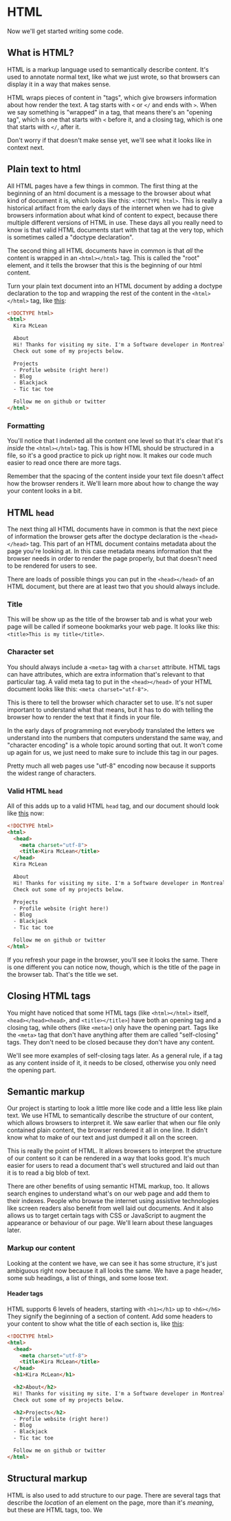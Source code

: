 # HTML

Now we'll get started writing some code.

## What is HTML?

HTML is a markup language used to semantically describe content. It's used to annotate normal text, like what we just wrote, so that browsers can display it in a way that makes sense.

HTML wraps pieces of content in "tags", which give browsers information about how render the text. A tag starts with `<` or `</` and ends with `>`. When we say something is "wrapped" in a tag, that means there's an "opening tag", which is one that starts with `<` before it, and a closing tag, which is one that starts with `</`, after it. 

Don't worry if that doesn't make sense yet, we'll see what it looks like in context next.

## Plain text to html

All HTML pages have a few things in common. The first thing at the beginning of an html document is a message to the browser about what kind of document it is, which looks like this: `<!DOCTYPE html>`. This is really a historical artifact from the early days of the internet when we had to give browsers information about what kind of content to expect, because there multiple different versions of HTML in use. These days all you really need to know is that valid HTML documents start with that tag at the very top, which is sometimes called a "doctype declaration".

The second thing all HTML documents have in common is that _all_ the content is wrapped in an `<html></html>` tag. This is called the "root" element, and it tells the browser that this is the beginning of our html content.

Turn your plain text document into an HTML document by adding a doctype declaration to the top and wrapping the rest of the content in the `<html></html>` tag, like [this](https://github.com/kiramclean/website-workshop/blob/3-text-to-html/site/index.html):

```html
<!DOCTYPE html>
<html>
  Kira McLean

  About
  Hi! Thanks for visiting my site. I'm a Software developer in Montreal, Canada.
  Check out some of my projects below.

  Projects
  - Profile website (right here!)
  - Blog
  - Blackjack
  - Tic tac toe

  Follow me on github or twitter
</html>
```

### Formatting

You'll notice that I indented all the content one level so that it's clear that it's _inside_ the `<html></html>` tag. This is how HTML should be structured in a file, so it's a good practice to pick up right now. It makes our code much easier to read once there are more tags.

Remember that the spacing of the content inside your text file doesn't affect how the browser renders it. We'll learn more about how to change the way your content looks in a bit. 

## HTML `head`

The next thing all HTML documents have in common is that the next piece of information the browser gets after the doctype declaration is the `<head></head>` tag. This part of an HTML document contains metadata about the page you're looking at. In this case metadata means information that the browser needs in order to render the page properly, but that doesn't need to be rendered for users to see.

There are loads of possible things you can put in the `<head></head>` of an HTML document, but there are at least two that you should always include.

### Title

This will be show up as the title of the browser tab and is what your web page will be called if someone bookmarks your web page. It looks like this: `<title>This is my title</title>`.

### Character set

You should always include a `<meta>` tag with a `charset` attribute. HTML tags can have attributes, which are extra information that's relevant to that particular tag. A valid meta tag to put in the `<head></head>` of your HTML document looks like this: `<meta charset="utf-8">`.

This is there to tell the browser which character set to use. It's not super important to understand what that means, but it has to do with telling the browser how to render the text that it finds in your file. 

In the early days of programming not everybody translated the letters we understand into the numbers that computers understand the same way, and "character encoding" is a whole topic around sorting that out. It won't come up again for us, we just need to make sure to include this tag in our pages. 

Pretty much all web pages use "utf-8" encoding now because it supports the widest range of characters.

### Valid HTML `head`

All of this adds up to a valid HTML `head` tag, and our document should look like [this](https://github.com/kiramclean/website-workshop/blob/4-add-head/site/index.html) now:

```html
<!DOCTYPE html>
<html>
  <head>
    <meta charset="utf-8">
    <title>Kira McLean</title>
  </head>
  Kira McLean

  About
  Hi! Thanks for visiting my site. I'm a Software developer in Montreal, Canada.
  Check out some of my projects below.

  Projects
  - Profile website (right here!)
  - Blog
  - Blackjack
  - Tic tac toe

  Follow me on github or twitter
</html>
```

If you refresh your page in the browser, you'll see it looks the same. There is one different you can notice now, though, which is the title of the page in the browser tab. That's the title we set.

## Closing HTML tags

You might have noticed that some HTML tags (like `<html></html>` itself, `<head></head><head>`, and `<title></title>`) have both an opening tag and a closing tag, while others (like `<meta>`) only have the opening part. Tags like the `<meta>` tag that don't have anything after them are called "self-closing" tags. They don't need to be closed because they don't have any content.

We'll see more examples of self-closing tags later. As a general rule, if a tag as any content inside of it, it needs to be closed, otherwise you only need the opening part.

## Semantic markup

Our project is starting to look a little more like code and a little less like plain text. We use HTML to semantically describe the structure of our content, which allows browsers to interpret it. We saw earlier that when our file only contained plain content, the browser rendered it all in one line. It didn't know what to make of our text and just dumped it all on the screen.

This is really the point of HTML. It allows browsers to interpret the structure of our content so it can be rendered in a way that looks good. It's much easier for users to read a document that's well structured and laid out than it is to read a big blob of text.

There are other benefits of using semantic HTML markup, too. It allows search engines to understand what's on our web page and add them to their indexes. People who browse the internet using assistive technologies like screen readers also benefit from well laid out documents. And it also allows us to target certain tags with CSS or JavaScript to augment the appearance or behaviour of our page. We'll learn about these languages later.

### Markup our content

Looking at the content we have, we can see it has some structure, it's just ambiguous right now because it all looks the same. We have a page header, some sub headings, a list of things, and some loose text.

#### Header tags

HTML supports 6 levels of headers, starting with  `<h1></h1>` up to `<h6></h6>`  They signify the beginning of a section of content. Add some headers to your content to show what the title of each section is, like [this](https://github.com/kiramclean/website-workshop/blob/5-add-headers/site/index.html):

```html
<!DOCTYPE html>
<html>
  <head>
    <meta charset="utf-8">
    <title>Kira McLean</title>
  </head>
  <h1>Kira McLean</h1>

  <h2>About</h2>
  Hi! Thanks for visiting my site. I'm a Software developer in Montreal, Canada.
  Check out some of my projects below.

  <h2>Projects</h2>
  - Profile website (right here!)
  - Blog
  - Blackjack
  - Tic tac toe

  Follow me on github or twitter
</html>
```

## Structural markup

HTML is also used to add structure to our page. There are several tags that describe the _location_ of an element on the page, more than it's _meaning_, but these are HTML tags, too. We 



























